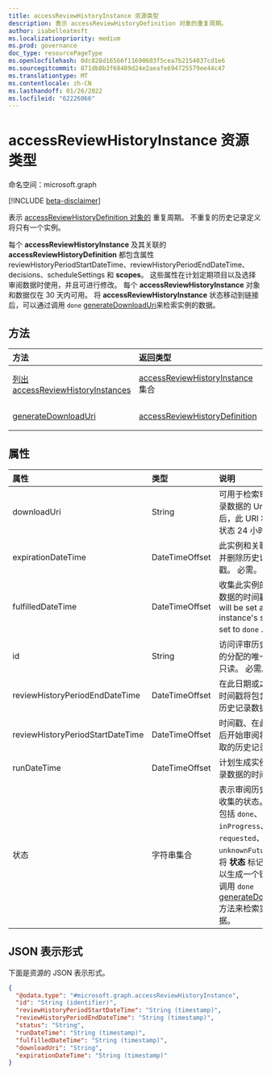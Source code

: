 ```yaml
---
title: accessReviewHistoryInstance 资源类型
description: 表示 accessReviewHistoryDefinition 对象的重复周期。
author: isabelleatmsft
ms.localizationpriority: medium
ms.prod: governance
doc_type: resourcePageType
ms.openlocfilehash: 0dc828d16566f11690603f5cea7b2154037cd1e6
ms.sourcegitcommit: 871db8b3f68489d24e2aeafe694725579ee44c47
ms.translationtype: MT
ms.contentlocale: zh-CN
ms.lasthandoff: 01/26/2022
ms.locfileid: "62226066"
---
```

# <a name="accessreviewhistoryinstance-resource-type"></a>accessReviewHistoryInstance 资源类型

命名空间：microsoft.graph

[!INCLUDE [beta-disclaimer](../../includes/beta-disclaimer.md)]

 表示 [accessReviewHistoryDefinition 对象的](accessreviewhistorydefinition.md) 重复周期。 不重复的历史记录定义将只有一个实例。

 每个 **accessReviewHistoryInstance** 及其关联的 **accessReviewHistoryDefinition** 都包含属性 reviewHistoryPeriodStartDateTime、reviewHistoryPeriodEndDateTime、decisions、scheduleSettings 和 **scopes**。     这些属性在计划定期项目以及选择审阅数据时使用，并且可进行修改。 每个 **accessReviewHistoryInstance** 对象和数据仅在 30 天内可用。 将 **accessReviewHistoryInstance** 状态移动到链接后，可以通过调用 `done` [generateDownloadUri](../api/accessreviewhistoryinstance-generatedownloaduri.md)来检索实例的数据。

## <a name="methods"></a>方法

| 方法  | 返回类型 | 说明 |
|:---|:---|:---|
|[列出 accessReviewHistoryInstances](../api/accessreviewhistorydefinition-list-instances.md)|[accessReviewHistoryInstance](accessreviewhistoryinstance.md) 集合| 检索 [accessReviewHistoryInstance](accessreviewhistoryinstance.md) 对象及其属性的列表。|
|[generateDownloadUri](../api/accessreviewhistoryinstance-generatedownloaduri.md)|[accessReviewHistoryDefinition](accessreviewhistorydefinition.md)|生成可用于检索实例的审阅历史记录数据的 URI。|

## <a name="properties"></a>属性

|属性|类型|说明|
|:---|:---|:---|
|downloadUri|String|可用于检索审阅历史记录数据的 Uri。 生成后，此 URI 将处于活动状态 24 小时。 必需。|
|expirationDateTime|DateTimeOffset|此实例和关联数据过期并删除历史记录的时间戳。 必需。|
|fulfilledDateTime|DateTimeOffset|收集此实例的所有可用数据的时间戳。 This will be set after this instance's status is set to `done` . 必需。|
|id|String|访问评审历史记录实例的分配的唯一标识符。 只读。 必需。|
|reviewHistoryPeriodEndDateTime|DateTimeOffset|在此日期或之前结束的时间戳将包含在提取的历史记录数据中。|
|reviewHistoryPeriodStartDateTime|DateTimeOffset|时间戳、在此日期或之后开始审阅将包含在提取的历史记录数据中。|
|runDateTime|DateTimeOffset|计划生成实例的历史记录数据的时间戳。|
|状态|字符串集合|表示审阅历史记录数据收集的状态。 可能的值包括 `done`、`inProgress`、`error`、`requested`、`unknownFutureValue`。 将 **状态** 标记为 后，可以生成一个链接，通过调用 `done` [generateDownloadUri](../api/accessreviewhistoryinstance-generatedownloaduri.md) 方法来检索实例的数据。|

## <a name="json-representation"></a>JSON 表示形式

下面是资源的 JSON 表示形式。
<!-- {
  "blockType": "resource",
  "keyProperty": "id",
  "@odata.type": "microsoft.graph.accessReviewHistoryInstance",
  "baseType": "microsoft.graph.entity",
  "openType": false
}
-->

``` json
{
  "@odata.type": "#microsoft.graph.accessReviewHistoryInstance",
  "id": "String (identifier)",
  "reviewHistoryPeriodStartDateTime": "String (timestamp)",
  "reviewHistoryPeriodEndDateTime": "String (timestamp)",
  "status": "String",
  "runDateTime": "String (timestamp)",
  "fulfilledDateTime": "String (timestamp)",
  "downloadUri": "String",
  "expirationDateTime": "String (timestamp)"
}
```
